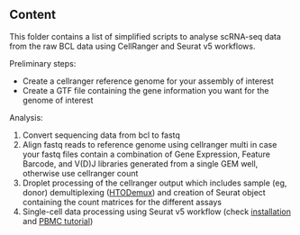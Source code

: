 ## Content

This folder contains a list of simplified scripts to analyse scRNA-seq data from the raw BCL data using CellRanger and Seurat v5 workflows.

Preliminary steps:
* Create a cellranger reference genome for your assembly of interest
* Create a GTF file containing the gene information you want for the genome of interest

Analysis:
1. Convert sequencing data from bcl to fastq
2. Align fastq reads to reference genome using cellranger multi in case your fastq files contain a combination of Gene Expression, Feature Barcode, and V(D)J libraries generated from a single GEM well, otherwise use cellranger count
3. Droplet processing of the cellranger output which includes sample (eg, donor) demultiplexing ([HTODemux](https://satijalab.org/seurat/articles/hashing_vignette.html)) and creation of Seurat object containing the count matrices for the different assays
4. Single-cell data processing using Seurat v5 workflow (check [installation](https://satijalab.org/seurat/articles/install_v5) and [PBMC tutorial](https://satijalab.org/seurat/articles/pbmc3k_tutorial))
